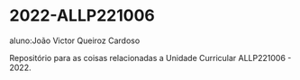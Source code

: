 # 2022-ALLP221006

aluno:João Victor Queiroz Cardoso

Repositório para as coisas relacionadas a Unidade Curricular ALLP221006 - 2022.
